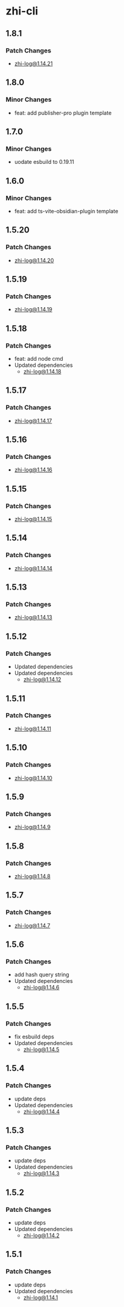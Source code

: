 # zhi-cli

## 1.8.1

### Patch Changes

- zhi-log@1.14.21

## 1.8.0

### Minor Changes

- feat: add publisher-pro plugin template

## 1.7.0

### Minor Changes

- uodate esbuild to 0.19.11

## 1.6.0

### Minor Changes

- feat: add ts-vite-obsidian-plugin template

## 1.5.20

### Patch Changes

- zhi-log@1.14.20

## 1.5.19

### Patch Changes

- zhi-log@1.14.19

## 1.5.18

### Patch Changes

- feat: add node cmd
- Updated dependencies
  - zhi-log@1.14.18

## 1.5.17

### Patch Changes

- zhi-log@1.14.17

## 1.5.16

### Patch Changes

- zhi-log@1.14.16

## 1.5.15

### Patch Changes

- zhi-log@1.14.15

## 1.5.14

### Patch Changes

- zhi-log@1.14.14

## 1.5.13

### Patch Changes

- zhi-log@1.14.13

## 1.5.12

### Patch Changes

- Updated dependencies
- Updated dependencies
  - zhi-log@1.14.12

## 1.5.11

### Patch Changes

- zhi-log@1.14.11

## 1.5.10

### Patch Changes

- zhi-log@1.14.10

## 1.5.9

### Patch Changes

- zhi-log@1.14.9

## 1.5.8

### Patch Changes

- zhi-log@1.14.8

## 1.5.7

### Patch Changes

- zhi-log@1.14.7

## 1.5.6

### Patch Changes

- add hash query string
- Updated dependencies
  - zhi-log@1.14.6

## 1.5.5

### Patch Changes

- fix esbuild deps
- Updated dependencies
  - zhi-log@1.14.5

## 1.5.4

### Patch Changes

- update deps
- Updated dependencies
  - zhi-log@1.14.4

## 1.5.3

### Patch Changes

- update deps
- Updated dependencies
  - zhi-log@1.14.3

## 1.5.2

### Patch Changes

- update deps
- Updated dependencies
  - zhi-log@1.14.2

## 1.5.1

### Patch Changes

- update deps
- Updated dependencies
  - zhi-log@1.14.1
